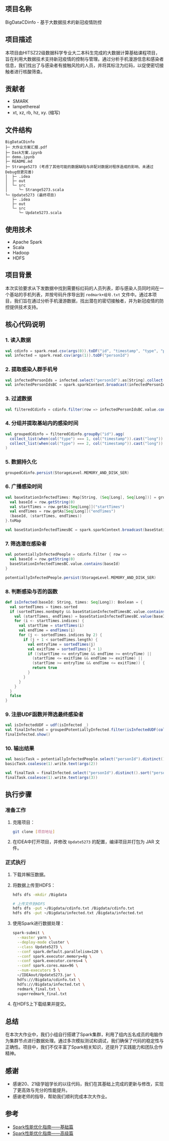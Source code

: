 ## 项目名称

BigDataCDinfo - 基于大数据技术的新冠疫情防控

## 项目描述

本项目由HITSZ22级数据科学专业大二本科生完成的大数据计算基础课程项目，旨在利用大数据技术支持新冠疫情的控制与管理。通过分析手机漫游信息和感染者信息，我们找出了与感染者有接触风险的人员，并将其标注为红码，以促使密切接触者进行核酸筛查。

## 贡献者

- SMARK
- lampethereal
- xt, xz, rb, hz, xy. (缩写)

## 文件结构

```
BigDataCDinfo
├─ 大作业方案汇报.pdf
├─ Dask方案.ipynb
├─ demo.ipynb
├─ README.md
├─ Strange5273 (考虑了其他可能的数据缺陷与非配对数据对程序造成的影响、未通过Debug但更完善)
│  ├─ .idea
│  ├─ out
│  └─ src
│     └─ Strange5273.scala
└─ Update5273 (最终项目)
   ├─ .idea
   ├─ out
   └─ src
      └─ Update5273.scala
```

## 使用技术

- Apache Spark
- Scala
- Hadoop
- HDFS

## 项目背景

本次实验要求从下发数据中找到需要标红码的人员列表，即与感染人员同时间在一个基站的手机列表，并按号码升序导出到 `redmark+组号.txt` 文件中。通过本项目，我们旨在通过分析手机漫游数据，找出潜在的密切接触者，并为新冠疫情的防控提供技术支持。

## 核心代码说明

### 1. 读入数据

```scala
val cdinfo = spark.read.csv(args(0)).toDF("id", "timestamp", "type", "personId")
val infected = spark.read.csv(args(1)).toDF("personId")
```

### 2. 提取感染人群手机号

```scala
val infectedPersonIds = infected.select("personId").as[String].collect().toSet
val infectedPersonIdsBC = spark.sparkContext.broadcast(infectedPersonIds)
```

### 3. 过滤数据

```scala
val filteredCdinfo = cdinfo.filter(row => infectedPersonIdsBC.value.contains(row.getString(3)))
```

### 4. 分组并提取基站内的感染时间

```scala
val groupedCdinfo = filteredCdinfo.groupBy("id").agg(
  collect_list(when(col("type") === 1, col("timestamp")).cast("long")).alias("startTimes"),
  collect_list(when(col("type") === 2, col("timestamp")).cast("long")).alias("endTimes")
)
```

### 5. 数据持久化

```scala
groupedCdinfo.persist(StorageLevel.MEMORY_AND_DISK_SER)
```

### 6. 广播感染时间

```scala
val baseStationInfectedTimes: Map[String, (Seq[Long], Seq[Long])] = groupedCdinfo.collect().map { row =>
  val baseId = row.getString(0)
  val startTimes = row.getAs[Seq[Long]]("startTimes")
  val endTimes = row.getAs[Seq[Long]]("endTimes")
  (baseId, (startTimes, endTimes))
}.toMap

val baseStationInfectedTimesBC = spark.sparkContext.broadcast(baseStationInfectedTimes)
```

### 7. 筛选潜在感染者

```scala
val potentiallyInfectedPeople = cdinfo.filter { row =>
  val baseId = row.getString(0)
  baseStationInfectedTimesBC.value.contains(baseId)
}

potentiallyInfectedPeople.persist(StorageLevel.MEMORY_AND_DISK_SER)
```

### 8. 判断感染与否的函数

```scala
def isInfected(baseId: String, times: Seq[Long]): Boolean = {
  val sortedTimes = times.sorted
  if (sortedTimes.nonEmpty && baseStationInfectedTimesBC.value.contains(baseId)) {
    val (startTimes, endTimes) = baseStationInfectedTimesBC.value(baseId)
    for (i <- startTimes.indices) {
      val startTime = startTimes(i)
      val endTime = endTimes(i)
      for (j <- sortedTimes.indices by 2) {
        if (j + 1 < sortedTimes.length) {
          val entryTime = sortedTimes(j)
          val exitTime = sortedTimes(j + 1)
          if ((startTime <= entryTime && endTime >= entryTime) ||
            (startTime <= exitTime && endTime >= exitTime) ||
            (startTime >= entryTime && endTime <= exitTime)) {
            return true
          }
        }
      }
    }
  }
  false
}
```

### 9. 注册UDF函数并筛选最终感染者

```scala
val isInfectedUDF = udf(isInfected _)
val finalInfected = groupedPotentiallyInfected.filter(isInfectedUDF(col("id"), col("times")))
finalInfected.show()
```

### 10. 输出结果

```scala
val basicTask = potentiallyInfectedPeople.select("personId").distinct().sort("personId")
basicTask.coalesce(1).write.text(args(2))

val finalTask = finalInfected.select("personId").distinct().sort("personId")
finalTask.coalesce(1).write.text(args(3))
```

## 执行步骤

### 准备工作

1. 克隆项目：
   ```bash
   git clone [项目地址]
   ```

2. 在IDEA中打开项目，并修改 `Update5273` 的配置，编译项目并打包为 JAR 文件。

### 正式执行

1. 下载并解压数据。

2. 将数据上传至HDFS：
   ```bash
   hdfs dfs -mkdir /Bigdata

   # 上传文件到HDFS
   hdfs dfs -put ~/Bigdata/cdinfo.txt /Bigdata/cdinfo.txt
   hdfs dfs -put ~/Bigdata/infected.txt /Bigdata/infected.txt
   ```

3. 使用Spark进行数据处理：
   ```bash
   spark-submit \
     --master yarn \
     --deploy-mode cluster \
     --class Update5273 \
     --conf spark.default.parallelism=120 \
     --conf spark.executor.memory=4g \
     --conf spark.executor.cores=4 \
     --conf spark.cores.max=96 \
     --num-executors 5 \
     ~/IDEAout/Update5273.jar \
     hdfs:///Bigdata/cdinfo.txt \
     hdfs:///Bigdata/infected.txt \
     redmark_final.txt \
     superredmark_final.txt
   ```

4. 在HDFS上下载结果并提交。

## 总结

在本次大作业中，我们小组自行搭建了Spark集群，利用了组内五名成员的电脑作为集群节点进行数据处理。通过多次模拟测试和调试，我们确保了代码的稳定性与正确性。项目中，我们不仅丰富了Spark相关知识，还提升了实践能力和团队合作精神。

## 感谢

- 感谢20、21级学姐学长的以往代码，我们在其基础上完成的更新与修改，实现了更高效与充分的性能提升。
- 感谢老师的指导，帮助我们顺利完成本次大作业。

## 参考

- [Spark性能优化指南——基础篇](https://tech.meituan.com/2016/04/29/spark-tuning-basic.html)
- [Spark性能优化指南——高级篇](https://tech.meituan.com/2016/05/12/spark-tuning-pro.html)